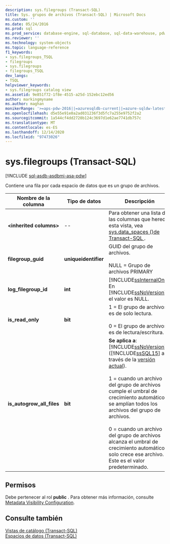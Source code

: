 ```yaml
---
description: sys.filegroups (Transact-SQL)
title: Sys. grupos de archivos (Transact-SQL) | Microsoft Docs
ms.custom: ''
ms.date: 05/24/2016
ms.prod: sql
ms.prod_service: database-engine, sql-database, sql-data-warehouse, pdw
ms.reviewer: ''
ms.technology: system-objects
ms.topic: language-reference
f1_keywords:
- sys.filegroups_TSQL
- filegroups
- sys.filegroups
- filegroups_TSQL
dev_langs:
- TSQL
helpviewer_keywords:
- sys.filegroups catalog view
ms.assetid: 9e851f72-1f8e-4515-a25d-152ebc12ed56
author: markingmyname
ms.author: maghan
monikerRange: '>=aps-pdw-2016||=azuresqldb-current||=azure-sqldw-latest||>=sql-server-2016||>=sql-server-linux-2017||=azuresqldb-mi-current'
ms.openlocfilehash: d5e55e91e0a2ad031236f3d5fc7a255e9752f2a2
ms.sourcegitcommit: 1a544cf4dd2720b124c3697d1e62ae7741db757c
ms.translationtype: MT
ms.contentlocale: es-ES
ms.lasthandoff: 12/14/2020
ms.locfileid: "97473026"
---
```

# <a name="sysfilegroups-transact-sql"></a>sys.filegroups (Transact-SQL)
[!INCLUDE [sql-asdb-asdbmi-asa-pdw](../../includes/applies-to-version/sql-asdb-asdbmi-asa-pdw.md)]

  Contiene una fila por cada espacio de datos que es un grupo de archivos.  
  
|Nombre de la columna|Tipo de datos|Descripción|  
|-----------------|---------------|-----------------|  
|**\<inherited columns>**|--|Para obtener una lista de las columnas que hereda esta vista, vea [sys.data_spaces &#40;&#41;de Transact-SQL ](../../relational-databases/system-catalog-views/sys-data-spaces-transact-sql.md).|  
|**filegroup_guid**|**uniqueidentifier**|GUID del grupo de archivos.<br /><br /> NULL = Grupo de archivos PRIMARY|  
|**log_filegroup_id**|**int**|[!INCLUDE[ssInternalOnly](../../includes/ssinternalonly-md.md)] En [!INCLUDE[ssNoVersion](../../includes/ssnoversion-md.md)], el valor es NULL.|  
|**is_read_only**|**bit**|1 = El grupo de archivos es de solo lectura.<br /><br /> 0 = El grupo de archivos es de lectura/escritura.|  
|**is_autogrow_all_files**|**bit**|**Se aplica a**: [!INCLUDE[ssNoVersion](../../includes/ssnoversion-md.md)] ([!INCLUDE[ssSQL15](../../includes/sssql15-md.md)] a través de la [versión actual](../../sql-server/what-s-new-in-sql-server-2016.md)).<br /><br /> 1 = cuando un archivo del grupo de archivos cumple el umbral de crecimiento automático, se amplían todos los archivos del grupo de archivos.<br /><br /> 0 = cuando un archivo del grupo de archivos alcanza el umbral de crecimiento automático, solo crece ese archivo. Este es el valor predeterminado.|  
  
## <a name="permissions"></a>Permisos  
 Debe pertenecer al rol **public** . Para obtener más información, consulte [Metadata Visibility Configuration](../../relational-databases/security/metadata-visibility-configuration.md).  
  
## <a name="see-also"></a>Consulte también  
 [Vistas de catálogo &#40;Transact-SQL&#41;](../../relational-databases/system-catalog-views/catalog-views-transact-sql.md)   
 [Espacios de datos &#40;Transact-SQL&#41;](../../relational-databases/system-catalog-views/data-spaces-transact-sql.md)  
  
